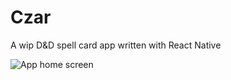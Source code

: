 # Czar
A wip D&D spell card app written with React Native

![App home screen](https://i.imgur.com/Gn8URUo.png)
